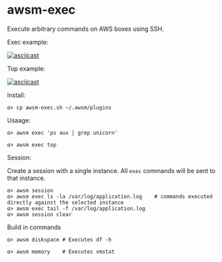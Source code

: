 # awsm-exec

Execute arbitrary commands on AWS boxes using SSH.

Exec example:

[![asciicast](https://asciinema.org/a/3st3ptwww27t13vqgjgylc9wt.png)](https://asciinema.org/a/3st3ptwww27t13vqgjgylc9wt)

Top example:

[![asciicast](https://asciinema.org/a/795rli65ie4f10yi53mmehadn.png)](https://asciinema.org/a/795rli65ie4f10yi53mmehadn)

Install:

    α> cp awsm-exec.sh ~/.awsm/plugins

Usaage:

    α> awsm exec 'ps aux | grep unicorn'

    α> awsm exec top 


Session:

Create a session with a single instance. All `exec` commands will be sent to that instance.

    α> awsm session
    α> awsm exec ls -la /var/log/application.log    # commands executed directly against the selected instance
    α> awsm exec tail -f /var/log/application.log
    α> awsm session clear

Build in commands

    α> awsm diskspace # Executes df -h

    α> awsm memory    # Executes vmstat


